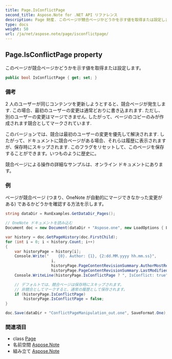 ```yaml
---
title: Page.IsConflictPage
second_title: Aspose.Note for .NET API リファレンス
description: Page 財産. このページが競合ページかどうかを示す値を取得または設定します
type: docs
weight: 50
url: /ja/net/aspose.note/page/isconflictpage/
---
```

## Page.IsConflictPage property

このページが競合ページかどうかを示す値を取得または設定します。

```csharp
public bool IsConflictPage { get; set; }
```

### 備考

2 人のユーザーが同じコンテンツを更新しようとすると、競合ページが発生します. この場合、最初のユーザーの変更は通常どおりに書き込まれます. ただし、別のユーザーの変更はマージできません. したがって、ページのコピーのみが作成されます競合としてマークされています.

このバージョンでは、競合は最初のユーザーの変更を優先して解決されます. したがって、ドキュメントに競合ページがある場合、それらは履歴に表示されますが、保存時にスキップされます. このフラグをリセットして、このページを保存することができます。いつものように歴史に。

競合ページによる操作の詳細なサンプルは、オンライン ドキュメントにあります。

### 例

ページが競合ページ (つまり、OneNote が自動的にマージできなかった変更がある) であるかどうかを確認する方法を示します。

```csharp
string dataDir = RunExamples.GetDataDir_Pages();

// OneNote ドキュメントを読み込む
Document doc = new Document(dataDir + "Aspose.one", new LoadOptions { LoadHistory = true });

var history = doc.GetPageHistory(doc.FirstChild);
for (int i = 0; i < history.Count; i++)
{
    var historyPage = history[i];
    Console.Write("    {0}. Author: {1}, {2:dd.MM.yyyy hh.mm.ss}",
                    i,
                    historyPage.PageContentRevisionSummary.AuthorMostRecent,
                    historyPage.PageContentRevisionSummary.LastModifiedTime);
    Console.WriteLine(historyPage.IsConflictPage ? ", IsConflict: true" : string.Empty);

    // デフォルトでは、競合ページは保存時にスキップされます。
    // 非競合としてマークすると、通常の履歴として保存されます。
    if (historyPage.IsConflictPage)
        historyPage.IsConflictPage = false;
}

doc.Save(dataDir + "ConflictPageManipulation_out.one", SaveFormat.One);
```

### 関連項目

* class [Page](../)
* 名前空間 [Aspose.Note](../../page/)
* 組み立て [Aspose.Note](../../../)


